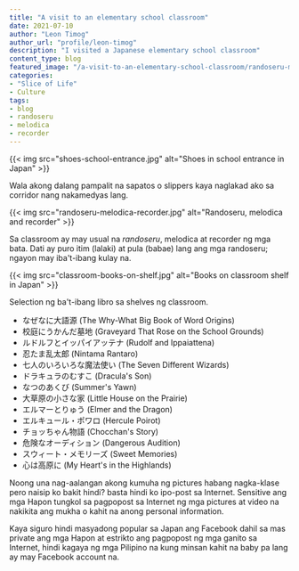 ```yaml
---
title: "A visit to an elementary school classroom"
date: 2021-07-10
author: "Leon Timog"
author_url: "profile/leon-timog"
description: "I visited a Japanese elementary school classroom"
content_type: blog
featured_image: "/a-visit-to-an-elementary-school-classroom/randoseru-melodica-recorder.jpg"
categories:
- "Slice of Life"
- Culture
tags:
- blog
- randoseru
- melodica
- recorder
---
```

{{< img src="shoes-school-entrance.jpg" alt="Shoes in school entrance in Japan" >}}

Wala akong dalang pampalit na sapatos o slippers kaya naglakad ako sa corridor nang nakamedyas lang.

{{< img src="randoseru-melodica-recorder.jpg" alt="Randoseru, melodica and recorder" >}}

Sa classroom ay may usual na *randoseru*, melodica at recorder ng mga bata. Dati ay puro itim (lalaki) at pula (babae) lang ang mga randoseru; ngayon may iba't-ibang kulay na. 

{{< img src="classroom-books-on-shelf.jpg" alt="Books on classroom shelf in Japan" >}}

Selection ng ba't-ibang libro sa shelves ng classroom.

- なぜなに大語源 (The Why-What Big Book of Word Origins)
- 校庭にうかんだ墓地 (Graveyard That Rose on the School Grounds)
- ルドルフとイッパイアッテナ (Rudolf and Ippaiattena)
- 忍たま乱太郎 (Nintama Rantaro)
- 七人のいろいろな魔法使い (The Seven Different Wizards)
- ドラキュラのむすこ (Dracula's Son)
- なつのあくび (Summer's Yawn)
- 大草原の小さな家 (Little House on the Prairie)
- エルマーとりゅう (Elmer and the Dragon)
- エルキュール・ポワロ (Hercule Poirot)
- チョッちゃん物語 (Chocchan's Story)
- 危険なオーディション (Dangerous Audition)
- スウィート・メモリーズ (Sweet Memories)
- 心は高原に (My Heart's in the Highlands)

Noong una nag-aalangan akong kumuha ng pictures habang nagka-klase pero naisip ko bakit hindi? basta hindi ko ipo-post sa Internet. Sensitive ang mga Hapon tungkol sa pagpopost sa Internet ng mga pictures at video na nakikita ang mukha o kahit na anong personal information.

Kaya siguro hindi masyadong popular sa Japan ang Facebook dahil sa mas private ang mga Hapon at estrikto ang pagpopost ng mga ganito sa Internet, hindi kagaya ng mga Pilipino na kung minsan kahit na baby pa lang ay may Facebook account na.